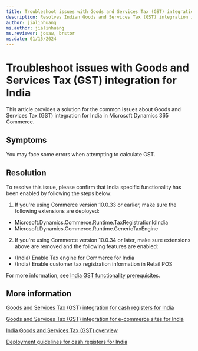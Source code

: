```yaml
---
title: Troubleshoot issues with Goods and Services Tax (GST) integration for India
description: Resolves Indian Goods and Services Tax (GST) integration issues in Microsoft Dynamics 365 Commerce.
author: jialinhuang
ms.author: jialinhuang
ms.reviewer: josaw, brstor
ms.date: 01/15/2024
---
```


# Troubleshoot issues with Goods and Services Tax (GST) integration for India

This article provides a solution for the common issues about Goods and Services Tax (GST) integration for India in Microsoft Dynamics 365 Commerce.

## Symptoms

You may face some errors when attempting to calculate GST.

## Resolution

To resolve this issue, please confirm that India specific functionality has been enabled by following the steps below:

1. If you're using Commerce version 10.0.33 or earlier, make sure the following extensions are deployed:

- Microsoft.Dynamics.Commerce.Runtime.TaxRegistrationIdIndia
- Microsoft.Dynamics.Commerce.Runtime.GenericTaxEngine

2. If you're using Commerce version 10.0.34 or later, make sure extensions above are removed and the following features are enabled:

- (India) Enable Tax engine for Commerce for India
- (India) Enable customer tax registration information in Retail POS

For more information, see [India GST functionality prerequisites](/dynamics365/commerce/localizations/india/apac-ind-cash-registers#prerequisites).

## More information

[Goods and Services Tax (GST) integration for cash registers for India](/dynamics365/commerce/localizations/india/apac-ind-cash-registers)

[Goods and Services Tax (GST) integration for e-commerce sites for India](/dynamics365/commerce/localizations/india/apac-ind-e-commerce#configure-gst-for-e-commerce)

[India Goods and Services Tax (GST) overview](/dynamics365/finance/localizations/india/apac-ind-gst)

[Deployment guidelines for cash registers for India](/dynamics365/commerce/localizations/india/apac-ind-loc-deployment-guidelines)
